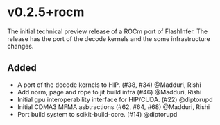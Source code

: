 # v0.2.5+rocm

The initial technical preview release of a ROCm port of FlashInfer. The release
has the port of the decode kernels and the some infrastructure changes.

## Added

- A port of the decode kernels to HIP. (#38, #34) @Madduri, Rishi 
- Add norm, page and rope to jit build infra (#46) @Madduri, Rishi
- Initial gpu interoperability interface for HIP/CUDA. (#22) @diptorupd
- Initial CDMA3 MFMA asbtractions (#62, #64, #68) @Madduri, Rishi
- Port build system to scikit-build-core. (#14) @diptorupd
